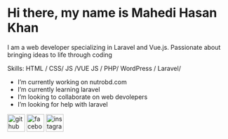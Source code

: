 # Hi there, my name is Mahedi Hasan Khan
I am a web developer specializing in Laravel and Vue.js. Passionate about bringing ideas to life through coding

Skills:  HTML / CSS/ JS /VUE JS / PHP/ WordPress / Laravel/

- I’m currently working on nutrobd.com 
- I’m currently learning laravel 
- I’m looking to collaborate on web devolepers  
- I’m looking for help with laravel  


[<img src='https://cdn.jsdelivr.net/npm/simple-icons@3.0.1/icons/github.svg' alt='github' height='40'>](https://github.com/mahedio)  [<img src='https://cdn.jsdelivr.net/npm/simple-icons@3.0.1/icons/facebook.svg' alt='facebook' height='40'>](https://www.facebook.com/mhk99)  [<img src='https://cdn.jsdelivr.net/npm/simple-icons@3.0.1/icons/instagram.svg' alt='instagram' height='40'>](https://www.instagram.com/mahedio_/)  

